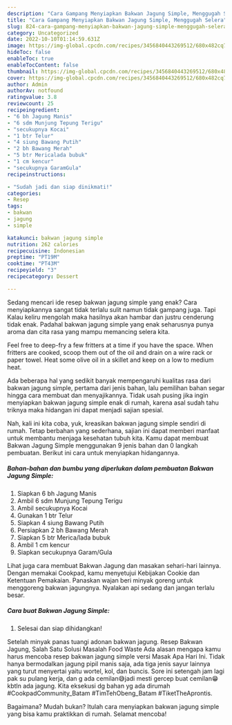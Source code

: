 ```yaml
---
description: "Cara Gampang Menyiapkan Bakwan Jagung Simple, Menggugah Selera"
title: "Cara Gampang Menyiapkan Bakwan Jagung Simple, Menggugah Selera"
slug: 824-cara-gampang-menyiapkan-bakwan-jagung-simple-menggugah-selera
category: Uncategorized
date: 2022-10-10T01:14:59.631Z
image: https://img-global.cpcdn.com/recipes/3456840443269512/680x482cq70/bakwan-jagung-simple-foto-resep-utama.jpg
hideToc: false
enableToc: true
enableTocContent: false
thumbnail: https://img-global.cpcdn.com/recipes/3456840443269512/680x482cq70/bakwan-jagung-simple-foto-resep-utama.jpg
cover: https://img-global.cpcdn.com/recipes/3456840443269512/680x482cq70/bakwan-jagung-simple-foto-resep-utama.jpg
author: Admin
authorAv: notfound
ratingvalue: 3.8
reviewcount: 25
recipeingredient:
- "6 bh Jagung Manis"
- "6 sdm Munjung Tepung Terigu"
- "secukupnya Kocai"
- "1 btr Telur"
- "4 siung Bawang Putih"
- "2 bh Bawang Merah"
- "5 btr Mericalada bubuk"
- "1 cm kencur"
- "secukupnya GaramGula"
recipeinstructions:

- "Sudah jadi dan siap dinikmati!"
categories:
- Resep
tags:
- bakwan
- jagung
- simple

katakunci: bakwan jagung simple 
nutrition: 262 calories
recipecuisine: Indonesian
preptime: "PT19M"
cooktime: "PT43M"
recipeyield: "3"
recipecategory: Dessert

---
```



Sedang mencari ide resep bakwan jagung simple yang enak? Cara menyiapkannya sangat tidak terlalu sulit namun tidak gampang juga. Tapi Kalau keliru mengolah maka hasilnya akan hambar dan justru cenderung tidak enak. Padahal bakwan jagung simple yang enak seharusnya punya aroma dan cita rasa yang mampu memancing selera kita.


Feel free to deep-fry a few fritters at a time if you have the space. When fritters are cooked, scoop them out of the oil and drain on a wire rack or paper towel. Heat some olive oil in a skillet and keep on a low to medium heat.

Ada beberapa hal yang sedikit banyak mempengaruhi kualitas rasa dari bakwan jagung simple, pertama dari jenis bahan, lalu pemilihan bahan segar hingga cara membuat dan menyajikannya. Tidak usah pusing jika ingin menyiapkan bakwan jagung simple enak di rumah, karena asal sudah tahu triknya maka hidangan ini dapat menjadi sajian spesial.


Nah, kali ini kita coba, yuk, kreasikan bakwan jagung simple sendiri di rumah. Tetap berbahan yang sederhana, sajian ini dapat memberi manfaat untuk membantu menjaga kesehatan tubuh kita. Kamu dapat membuat Bakwan Jagung Simple menggunakan 9 jenis bahan dan 0 langkah pembuatan. Berikut ini cara untuk menyiapkan hidangannya.

<!--inarticleads1-->

##### Bahan-bahan dan bumbu yang diperlukan dalam pembuatan Bakwan Jagung Simple:

1. Siapkan 6 bh Jagung Manis
1. Ambil 6 sdm Munjung Tepung Terigu
1. Ambil secukupnya Kocai
1. Gunakan 1 btr Telur
1. Siapkan 4 siung Bawang Putih
1. Persiapkan 2 bh Bawang Merah
1. Siapkan 5 btr Merica/lada bubuk
1. Ambil 1 cm kencur
1. Siapkan secukupnya Garam/Gula


Lihat juga cara membuat Bakwan Jagung dan masakan sehari-hari lainnya. Dengan memakai Cookpad, kamu menyetujui Kebijakan Cookie dan Ketentuan Pemakaian. Panaskan wajan beri minyak goreng untuk menggoreng bakwan jagungnya. Nyalakan api sedang dan jangan terlalu besar. 

<!--inarticleads2-->

##### Cara buat Bakwan Jagung Simple:


1. Selesai dan siap dihidangkan!

Setelah minyak panas tuangi adonan bakwan jagung. Resep Bakwan Jagung, Salah Satu Solusi Masalah Food Waste Ada alasan mengapa kamu harus mencoba resep bakwan jagung simple versi Masak Apa Hari Ini. Tidak hanya bermodalkan jagung pipil manis saja, ada tiga jenis sayur lainnya yang turut menyertai yaitu wortel, kol, dan buncis. Sore ini setengah jam lagi pak su pulang kerja, dan g ada cemilan😅jadi mesti gercep buat cemilan😁 kbtln ada jagung. Kita eksekusi dg bahan yg ada dirumah #CookpadCommunity_Batam #TimTehObeng_Batam #TiketTheAprontis. 

Bagaimana? Mudah bukan? Itulah cara menyiapkan bakwan jagung simple yang bisa kamu praktikkan di rumah. Selamat mencoba!

